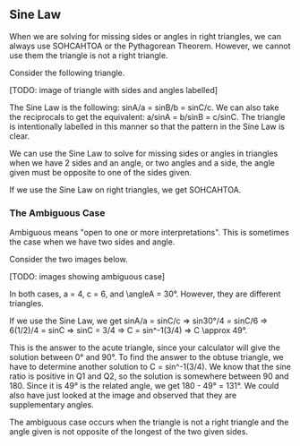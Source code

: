Sine Law
-------

When we are solving for missing sides or angles in right triangles, we can always use SOHCAHTOA or the Pythagorean Theorem. However, we cannot use them the triangle is not a right triangle.

Consider the following triangle.

[TODO: image of triangle with sides and angles labelled]

The Sine Law is the following: sinA/a = sinB/b = sinC/c. We can also take the reciprocals to get the equivalent: a/sinA = b/sinB = c/sinC. The triangle is intentionally labelled in this manner so that the pattern in the Sine Law is clear.

We can use the Sine Law to solve for missing sides or angles in triangles when we have 2 sides and an angle, or two angles and a side, the angle given must be opposite to one of the sides given. 

If we use the Sine Law on right triangles, we get SOHCAHTOA.


### The Ambiguous Case

Ambiguous means "open to one or more interpretations". This is sometimes the case when we have two sides and angle.

Consider the two images below.

[TODO: images showing ambiguous case]

In both cases, a = 4, c =  6, and \angleA = 30°. However, they are different triangles.

If we use the Sine Law, we get sinA/a = sinC/c => sin30°/4 = sinC/6 => 6(1/2)/4 = sinC => sinC = 3/4 => C = sin^-1(3/4) => C \approx 49°.

This is the answer to the acute triangle, since your calculator will give the solution between 0° and 90°. To find the answer to the obtuse triangle, we have to determine another solution to C = sin^-1(3/4). We know that the sine ratio is positive in Q1 and Q2, so the solution is somewhere between 90 and 180. Since it is 49° is the related angle, we get 180 - 49° = 131°. We could also have just looked at the image and observed that they are supplementary angles.

The ambiguous case occurs when the triangle is not a right triangle and the angle given is not opposite of the longest of the two given sides.